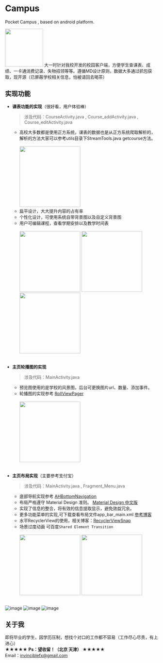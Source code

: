 # Campus
Pocket Campus , based on android platform.

<img width="125" height="125" src="https://github.com/longer96/CDTU/blob/master/images/logo.png"/>
大一时针对我校开发的校园客户端，方便学生查课表、成绩、一卡通消费记录、失物招领等等。遵循MD设计原则，数据大多通过抓包获取，现开源（已屏蔽学校相关信息，怕被请回去喝茶）

实现功能
----
* **课表功能的实现**（很好看，用户体验棒）
  > 涉及代码：CourseActivity.java , Course_addActivity.java , Course_editActivity.java
  * 高校大多数都是使用正方系统，课表的数据也是从正方系统爬取解析的，解析的方法大家可以参考utils目录下StreamTools.java getcourse方法。
  <br><br><img width="200px" style="max-width:100%;" src="https://github.com/longer96/CDTU/blob/master/images/%E8%AF%BE%E8%A1%A8.png"/>
  * 扁平设计，大大提升内容的占有率  
  * 个性化设计，可使用系统自带背景图以及自定义背景图
  * 用户可编辑课程，查看学期安排以及教学时间表
  <br><br><img width="200px" style="max-width:100%;" src="https://github.com/longer96/CDTU/blob/master/images/%E8%AF%BE%E8%A1%A8%E5%B1%95%E7%A4%BA.gif"/>  <img width="200px" style="max-width:100%;" src="https://github.com/longer96/CDTU/blob/master/images/%E6%8D%A2%E8%83%8C%E6%99%AF.gif"/>  <img width="200px" style="max-width:100%;" src="https://github.com/longer96/CDTU/blob/master/images/课表添加课.gif"/>
<br><br>

* **主页轮播图的实现**
  > 涉及代码：MainActivity.java
  * 预览图使用的是学校的风景图，后台可更换图片url、数量、添加事件。
  * 轮播图的实现参考 [RollViewPager](https://github.com/Jude95/RollViewPager)
  <br><br><img width="200px" style="max-width:100%;" src="https://github.com/longer96/CDTU/blob/master/images/%E4%B8%BB%E9%A1%B5%E8%BD%AE%E6%92%AD%E5%9B%BE.gif"/>
<br><br>

* **主页布局实现**（主要参考支付宝）
  > 涉及代码：MainActivity.java , Fragment_Menu.java
  * 底部导航实现参考  [AHBottomNavigation](https://github.com/aurelhubert/ahbottomnavigation)
  * 布局严格遵守 Material Design 准则。 [Material Design 中文版](http://wiki.jikexueyuan.com/project/material-design/)
  * 实现了信息的整合，将有效的信息提取显示，避免效益冗余。
  * 更多功能菜单的实现,可下载查看布局文件app_bar_main.xml    [参考博客](http://blog.csdn.net/yanzhenjie1003/article/details/51938425)
  * 水平RecyclerView的使用，相关博客：[RecyclerViewSnap](https://github.com/rubensousa/RecyclerViewSnap)
  * 场景过度动画 可百度`Shared Element Transition`
  <br><br><img width="200px" style="max-width:100%;" src="https://github.com/longer96/CDTU/blob/master/images/%E4%B8%BB%E9%A1%B5%E5%B1%95%E7%A4%BA.gif"/>  <img width="200px" style="max-width:100%;" src="https://github.com/longer96/CDTU/blob/master/images/%E4%B8%BB%E9%A1%B5%E5%B1%95%E7%A4%BA2.gif"/>
<br><br>

![image](https://github.com/ZoomZFX/Campus/blob/master/161744_Campus.jpg)
![image](https://github.com/ZoomZFX/Campus/blob/master/162101_Campus.jpg)
![image](https://github.com/ZoomZFX/Campus/blob/master/162128_Campus.jpg)

关于我
----
即将毕业的学生，因学历压制，想找个对口的工作都不容易（工作尽心尽责，有上进心）   
<br>★★★★★   **Ps：望收留！（北京 天津）**   ★★★★★
<br>Email：invinciblefx@gmail.com

